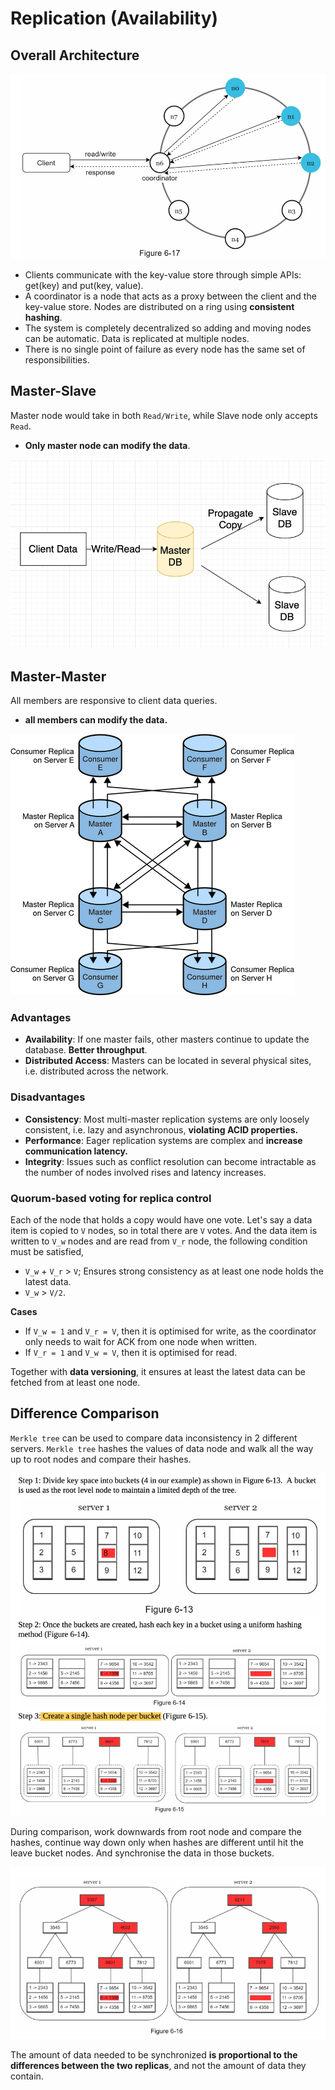 # Replication (Availability)

## Overall Architecture

![img_2.png](arch.png)

- Clients communicate with the key-value store through simple APIs: get(key) and put(key,
value).
- A coordinator is a node that acts as a proxy between the client and the key-value store. Nodes are distributed on a ring using **consistent hashing**.
- The system is completely decentralized so adding and moving nodes can be automatic. Data is replicated at multiple nodes.
- There is no single point of failure as every node has the same set of responsibilities.

## Master-Slave
Master node would take in both `Read/Write`, while Slave node only accepts `Read`.
- **Only master node can modify the data**.

![img.png](rep1.png)


## Master-Master
All members are responsive to client data queries.
- **all members can modify the data.**

![img_1.png](rep2.png)

### Advantages

- **Availability**: If one master fails, other masters continue to update the database. **Better throughput**.
- **Distributed Access**: Masters can be located in several physical sites, i.e. distributed across the network.

### Disadvantages

- **Consistency**: Most multi-master replication systems are only loosely consistent, i.e. lazy and asynchronous, **violating ACID properties.**
- **Performance**: Eager replication systems are complex and **increase communication latency.**
- **Integrity**: Issues such as conflict resolution can become intractable as the number of nodes involved rises and latency increases.

### Quorum-based voting for replica control

Each of the node that holds a copy would have one vote. Let's say a data item is copied to `V` nodes, so
in total there are `V` votes. And the data item is written to `V_w` nodes and are read from `V_r` node,
the following condition must be satisfied,

- `V_w` + `V_r` > `V`; Ensures strong consistency as at least one node holds the latest data.
- `V_w` > `V/2`.

**Cases**

- If `V_w = 1` and `V_r = V`, then it is optimised for write, as the coordinator only needs to wait for ACK from one node when written.
- If `V_r = 1` and `V_w = V`, then it is optimised for read.

Together with **data versioning**, it ensures at least the latest data can be fetched from at least one node.


## Difference Comparison

`Merkle tree` can be used to compare data inconsistency in 2 different servers. `Merkle tree` hashes the values of data node and
walk all the way up to root nodes and compare their hashes.

![img.png](merkle-tree1.png)

During comparison, work downwards from root node and compare the hashes, continue way down only when hashes are different until
hit the leave bucket nodes. And synchronise the data in those buckets. 

![img_1.png](merkle-tree2.png)

The amount of data needed to be synchronized **is proportional to the differences between the two replicas**, and not the amount of data they contain.
